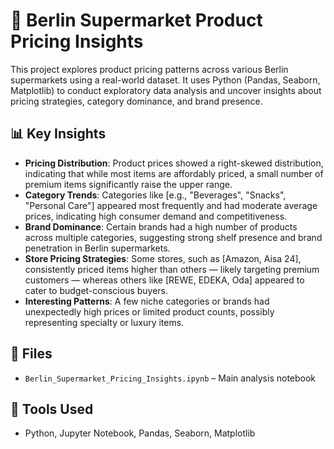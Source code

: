 # 🛒 Berlin Supermarket Product Pricing Insights

This project explores product pricing patterns across various Berlin supermarkets using a real-world dataset. It uses Python (Pandas, Seaborn, Matplotlib) to conduct exploratory data analysis and uncover insights about pricing strategies, category dominance, and brand presence.

## 📊 Key Insights
- **Pricing Distribution**: Product prices showed a right-skewed distribution, indicating that while most items are affordably priced, a small number of premium items significantly raise the upper range.
- **Category Trends**: Categories like [e.g., "Beverages", "Snacks", "Personal Care"] appeared most frequently and had moderate average prices, indicating high consumer demand and competitiveness.
- **Brand Dominance**: Certain brands had a high number of products across multiple categories, suggesting strong shelf presence and brand penetration in Berlin supermarkets.
- **Store Pricing Strategies**: Some stores, such as [Amazon, Aisa 24], consistently priced items higher than others — likely targeting premium customers — whereas others like [REWE, EDEKA, Oda] appeared to cater to budget-conscious buyers.
- **Interesting Patterns**: A few niche categories or brands had unexpectedly high prices or limited product counts, possibly representing specialty or luxury items.

## 📁 Files
- `Berlin_Supermarket_Pricing_Insights.ipynb` – Main analysis notebook

## 🔧 Tools Used
- Python, Jupyter Notebook, Pandas, Seaborn, Matplotlib
